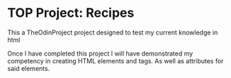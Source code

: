 # TOP Project: Recipes
This a TheOdinProject project designed to test my current knowledge in html

Once I have completed this project I will have demonstrated my competency in creating HTML elements and tags. As well as attributes for said elements.